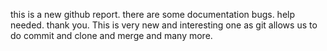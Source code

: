 this is a new github report. there are some documentation bugs. help needed. thank you.
This is very new and interesting one as git allows us to do commit and clone and merge and many more.
